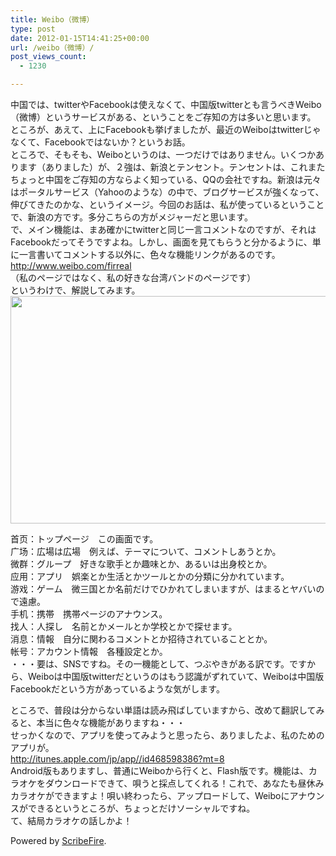 ```yaml
---
title: Weibo（微博）
type: post
date: 2012-01-15T14:41:25+00:00
url: /weibo（微博）/
post_views_count:
  - 1230

---
```

中国では、twitterやFacebookは使えなくて、中国版twitterとも言うべきWeibo（微博）というサービスがある、ということをご存知の方は多いと思います。  
ところが、あえて、上にFacebookも挙げましたが、最近のWeiboはtwitterじゃなくて、Facebookではないか？というお話。  
ところで、そもそも、Weiboというのは、一つだけではありません。いくつかあります（ありました）が、２強は、新浪とテンセント。テンセントは、これまたちょっと中国をご存知の方ならよく知っている、QQの会社ですね。新浪は元々はポータルサービス（Yahooのような）の中で、ブログサービスが強くなって、伸びてきたのかな、というイメージ。今回のお話は、私が使っているということで、新浪の方です。多分こちらの方がメジャーだと思います。  
で、メイン機能は、まあ確かにtwitterと同じ一言コメントなのですが、それはFacebookだってそうですよね。しかし、画面を見てもらうと分かるように、単に一言書いてコメントする以外に、色々な機能リンクがあるのです。  
<a target="_blank" href="http://www.weibo.com/firreal">http://www.weibo.com/firreal</a>  
（私のページではなく、私の好きな台湾バンドのページです）  
というわけで、解説してみます。  
<img src="https://i2.wp.com/jqinglong.html.xdomain.jp/bimg/moz-screenshot.png?resize=600%2C364" alt="" height="364" width="600" data-recalc-dims="1" /> 

首页：トップページ　この画面です。  
广场：広場は広場　例えば、テーマについて、コメントしあうとか。  
微群：グループ　好きな歌手とか趣味とか、あるいは出身校とか。  
应用：アプリ　娯楽とか生活とかツールとかの分類に分かれています。  
游戏：ゲーム　微三国とか名前だけでひかれてしまいますが、はまるとヤバいので遠慮。  
手机：携帯　携帯ページのアナウンス。  
找人：人探し　名前とかメールとか学校とかで探せます。  
消息：情報　自分に関わるコメントとか招待されていることとか。  
帐号：アカウント情報　各種設定とか。  
・・・要は、SNSですね。その一機能として、つぶやきがある訳です。ですから、Weiboは中国版twitterだというのはもう認識がずれていて、Weiboは中国版Facebookだという方があっているような気がします。 

ところで、普段は分からない単語は読み飛ばしていますから、改めて翻訳してみると、本当に色々な機能がありますね・・・  
せっかくなので、アプリを使ってみようと思ったら、ありましたよ、私のためのアプリが。  
<a target="_blank" href="http://itunes.apple.com/jp/app//id468598386?mt=8">http://itunes.apple.com/jp/app//id468598386?mt=8</a>  
Android版もありますし、普通にWeiboから行くと、Flash版です。機能は、カラオケをダウンロードできて、唄うと採点してくれる！これで、あなたも昼休みカラオケができますよ！唄い終わったら、アップロードして、Weiboにアナウンスができるというところが、ちょっとだけソーシャルですね。  
て、結局カラオケの話しかよ！

<p class="scribefire-powered">
  Powered by <a href="http://www.scribefire.com/">ScribeFire</a>.
</p>